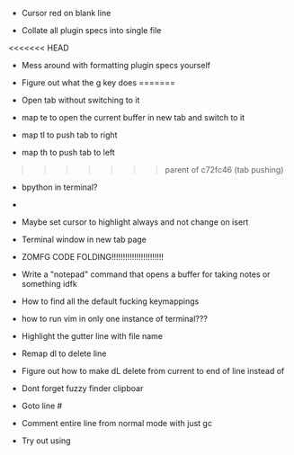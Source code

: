 - Cursor red on blank line

- Collate all plugin specs into single file

<<<<<<< HEAD
- Mess around with formatting plugin specs yourself

- Figure out what the g key does
=======
- Open tab without switching to it  

- map te to open the current buffer in new tab and switch to it 
- map tl to push tab to right
- map th to push tab to left
>>>>>>> parent of c72fc46 (tab pushing)


- bpython in terminal? 
-
- Maybe set cursor to highlight always and not change on isert
- Terminal window in new tab page
- ZOMFG CODE FOLDING!!!!!!!!!!!!!!!!!!!!!!!
- Write a "notepad" command that opens a buffer for taking notes or something idfk
- How to find all the default fucking keymappings

- how to run vim in only one instance of terminal??? 


- Highlight the gutter line with file name

- Remap dl to delete line

- Figure out how to make dL delete from current to end of line instead of 

- Dont forget fuzzy finder clipboar


- Goto line #

- Comment entire line from normal mode with just gc 

- Try out using 
